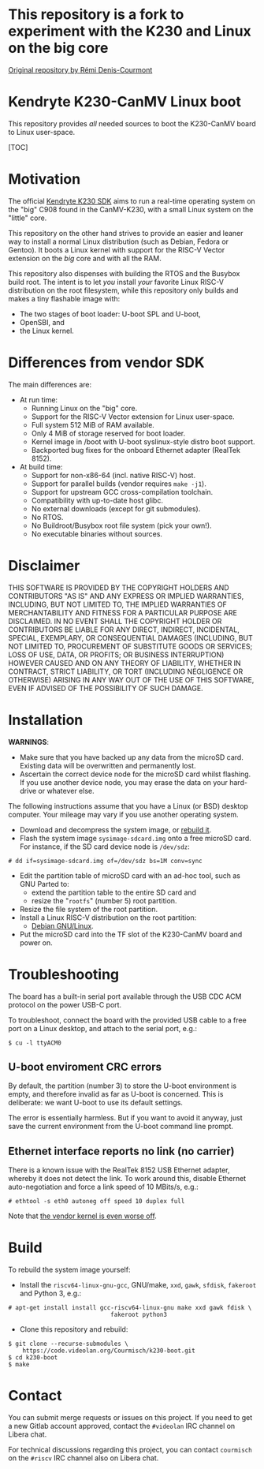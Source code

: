 # This repository is a fork to experiment with the K230 and Linux on the big core

[Original repository by Rémi Denis-Courmont](https://code.videolan.org/Courmisch/k230-boot)

# Kendryte K230-CanMV Linux boot

This repository provides *all* needed sources to boot the K230-CanMV board
to Linux user-space.

[TOC]

# Motivation

The official [Kendryte K230 SDK](https://github.com/kendryte/k230_sdk)
aims to run a real-time operating system on the "big" C908 found
in the CanMV-K230, with a small Linux system on the "little" core.

This repository on the other hand strives to provide an easier and leaner way
to install a normal Linux distribution (such as Debian, Fedora or Gentoo).
It boots a Linux kernel with support for the RISC-V Vector extension
on the *big* core and with all the RAM.

This repository also dispenses with building the RTOS
and the Busybox build root. The intent is to let *you* install *your* favorite
Linux RISC-V distribution on the root filesystem, while this repository only
builds and makes a tiny flashable image with:
* The two stages of boot loader: U-boot SPL and U-boot,
* OpenSBI, and
* the Linux kernel.

# Differences from vendor SDK

The main differences are:
* At run time:
  * Running Linux on the "big" core.
  * Support for the RISC-V Vector extension for Linux user-space.
  * Full system 512 MiB of RAM available.
  * Only 4 MiB of storage reserved for boot loader.
  * Kernel image in /boot with U-boot syslinux-style distro boot support.
  * Backported bug fixes for the onboard Ethernet adapter (RealTek 8152).
* At build time:
  * Support for non-x86-64 (incl. native RISC-V) host.
  * Support for parallel builds (vendor requires `make -j1`).
  * Support for upstream GCC cross-compilation toolchain.
  * Compatibility with up-to-date host glibc.
  * No external downloads (except for git submodules).
  * No RTOS.
  * No Buildroot/Busybox root file system (pick your own!).
  * No executable binaries without sources.

# Disclaimer

THIS SOFTWARE IS PROVIDED BY THE COPYRIGHT HOLDERS AND
CONTRIBUTORS "AS IS" AND ANY EXPRESS OR IMPLIED WARRANTIES,
INCLUDING, BUT NOT LIMITED TO, THE IMPLIED WARRANTIES OF
MERCHANTABILITY AND FITNESS FOR A PARTICULAR PURPOSE ARE
DISCLAIMED. IN NO EVENT SHALL THE COPYRIGHT HOLDER OR
CONTRIBUTORS BE LIABLE FOR ANY DIRECT, INDIRECT, INCIDENTAL,
SPECIAL, EXEMPLARY, OR CONSEQUENTIAL DAMAGES (INCLUDING,
BUT NOT LIMITED TO, PROCUREMENT OF SUBSTITUTE GOODS OR
SERVICES; LOSS OF USE, DATA, OR PROFITS; OR BUSINESS
INTERRUPTION) HOWEVER CAUSED AND ON ANY THEORY OF LIABILITY,
WHETHER IN CONTRACT, STRICT LIABILITY, OR TORT (INCLUDING
NEGLIGENCE OR OTHERWISE) ARISING IN ANY WAY OUT OF THE USE
OF THIS SOFTWARE, EVEN IF ADVISED OF THE POSSIBILITY OF SUCH DAMAGE.

# Installation

**WARNINGS**:
* Make sure that you have backed up any data from the microSD card.
  Existing data will be overwritten and permanently lost.
* Ascertain the correct device node for the microSD card whilst flashing.
  If you use another device node, you may erase the data on your hard-drive
  or whatever else.

The following instructions assume that you have a Linux (or BSD) desktop
computer. Your mileage may vary if you use another operating system.

* Download and decompress the system image, or [rebuild it](#Build).
* Flash the system image `sysimage-sdcard.img` onto a free microSD card.
  For instance, if the SD card device node is `/dev/sdz`:
```
# dd if=sysimage-sdcard.img of=/dev/sdz bs=1M conv=sync
```
* Edit the partition table of microSD card with an ad-hoc tool,
  such as GNU Parted to:
  * extend the partition table to the entire SD card and
  * resize the "`rootfs`" (number 5) root partition.
* Resize the file system of the root partition.
* Install a Linux RISC-V distribution on the root partition:
  * [Debian GNU/Linux](https://www.remlab.net/op/k230-canmv-debian.shtml).
* Put the microSD card into the TF slot of the K230-CanMV board and power on.

# Troubleshooting

The board has a built-in serial port available through the USB CDC ACM protocol
on the power USB-C port.

To troubleshoot, connect the board with the provided USB cable to a free port
on a Linux desktop, and attach to the serial port, e.g.:
```
$ cu -l ttyACM0
```

## U-boot enviroment CRC errors

By default, the partition (number 3) to store the U-boot environment is empty,
and therefore invalid as far as U-boot is concerned. This is deliberate: we
want U-boot to use its default settings.

The error is essentially harmless. But if you want to avoid it anyway,
just save the current environment from the U-boot command line prompt.

## Ethernet interface reports no link (no carrier)

There is a known issue with the RealTek 8152 USB Ethernet adapter,
whereby it does not detect the link. To work around this, disable Ethernet
auto-negotiation and force a link speed of 10 MBits/s, e.g.:
```
# ethtool -s eth0 autoneg off speed 10 duplex full
```
Note that [the vendor kernel is even worse off](https://github.com/kendryte/k230_sdk/issues/35).

# Build

To rebuild the system image yourself:

* Install the `riscv64-linux-gnu-gcc`, GNU/make, `xxd`, `gawk`, `sfdisk`,
  `fakeroot` and Python 3, e.g.:
```
# apt-get install install gcc-riscv64-linux-gnu make xxd gawk fdisk \
                             fakeroot python3
```
* Clone this repository and rebuild:
```
$ git clone --recurse-submodules \
	https://code.videolan.org/Courmisch/k230-boot.git
$ cd k230-boot
$ make
```

# Contact

You can submit merge requests or issues on this project.
If you need to get a new Gitlab account approved,
contact the `#videolan` IRC channel on Libera chat.

For technical discussions regarding this project,
you can contact `courmisch` on the `#riscv` IRC channel also on Libera chat.
